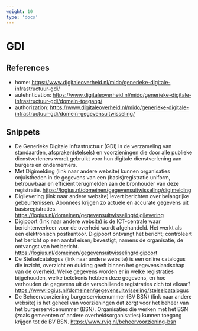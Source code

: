```yaml
---
weight: 10
type: 'docs'
---
```


# GDI

## References
- home: https://www.digitaleoverheid.nl/mido/generieke-digitale-infrastructuur-gdi/
- autehntication: https://www.digitaleoverheid.nl/mido/generieke-digitale-infrastructuur-gdi/domein-toegang/
- authorization: https://www.digitaleoverheid.nl/mido/generieke-digitale-infrastructuur-gdi/domein-gegevensuitwisseling/

## Snippets
- De Generieke Digitale Infrastructuur (GDI) is de verzameling van standaarden, afspraken(stelsels) en voorzieningen die door alle publieke dienstverleners wordt gebruikt voor hun digitale dienstverlening aan burgers en ondernemers.
- Met Digimelding (link naar andere website) kunnen organisaties onjuistheden in de gegevens van een (basis)registratie uniform, betrouwbaar en efficiënt terugmelden aan de bronhouder van deze registratie. <https://logius.nl/domeinen/gegevensuitwisseling/digimelding>
- Digilevering (link naar andere website) levert berichten over belangrijke gebeurtenissen. Abonnees krijgen zo actuele en accurate gegevens uit basisregistraties. <https://logius.nl/domeinen/gegevensuitwisseling/digilevering>
- Digipoort (link naar andere website) is de ICT-centrale waar berichtenverkeer voor de overheid wordt afgehandeld. Het werkt als een elektronisch postkantoor. Digipoort ontvangt het bericht; controleert het bericht op een aantal eisen; bevestigt, namens de organisatie, de ontvangst van het bericht. <https://logius.nl/domeinen/gegevensuitwisseling/digipoort>
- De Stelselcatalogus (link naar andere website) is een online catalogus die inzicht, overzicht en duiding geeft binnen het gegevenslandschap van de overheid. Welke gegevens worden er in welke registraties bijgehouden, welke betekenis hebben deze gegevens, en hoe verhouden de gegevens uit de verschillende registraties zich tot elkaar? <https://www.logius.nl/domeinen/gegevensuitwisseling/stelselcatalogus>
- De Beheervoorziening burgerservicenummer (BV BSN) (link naar andere website) is het geheel van voorzieningen dat zorgt voor het beheer van het burgerservicenummer (BSN). Organisaties die werken met het BSN (zoals gemeenten of andere overheidsorganisaties) kunnen toegang krijgen tot de BV BSN. <https://www.rvig.nl/beheervoorziening-bsn>
